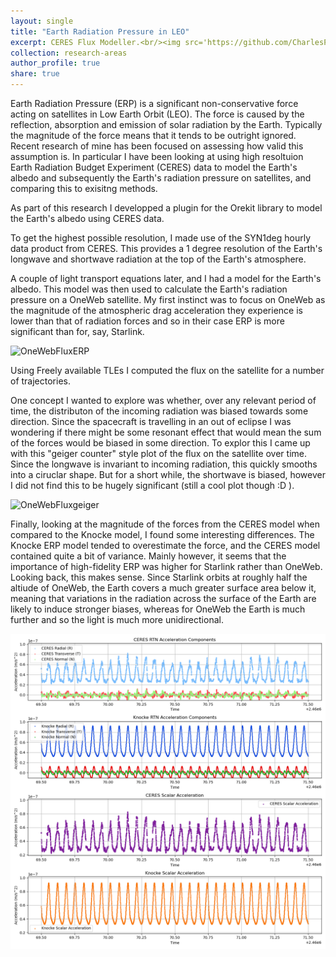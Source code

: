 ```yaml
---
layout: single
title: "Earth Radiation Pressure in LEO"
excerpt: CERES Flux Modeller.<br/><img src='https://github.com/CharlesPlusC/CharlesPlusC.github.io/blob/master/images/combined_flux_animation_nipy.gif?raw=true' width='350'>"
collection: research-areas
author_profile: true
share: true
---
```



Earth Radiation Pressure (ERP) is a significant non-conservative force acting on satellites in Low Earth Orbit (LEO). The force is caused by the reflection, absorption and emission of solar radiation by the Earth. Typically the magnitude of the force means that it tends to be outright ignored. Recent research of mine has been focused on assessing how valid this assumption is. In particular I have been looking at using high resoltuion Earth Radiation Budget Experiment (CERES) data to model the Earth's albedo and subsequently the Earth's radiation pressure on satellites, and comparing this to exisitng methods.

As part of this research I developped a plugin for the Orekit library to model the Earth's albedo using CERES data.

To get the highest possible resolution, I made use of the SYN1deg hourly data product from CERES. This provides a 1 degree resolution of the Earth's longwave and shortwave radiation at the top of the Earth's atmosphere. 

A couple of light transport equations later, and I had a model for the Earth's albedo. This model was then used to calculate the Earth's radiation pressure on a OneWeb satellite. My first instinct was to focus on OneWeb as the magnitude of the atmospheric drag acceleration they experience is lower than that of radiation forces and so in their case ERP is more significant than for, say, Starlink.

![OneWebFluxERP](https://github.com/CharlesPlusC/CharlesPlusC.github.io/blob/master/images/combined_flux_animation_nipy.gif?raw=true)

Using Freely available TLEs I computed the flux on the satellite for a number of trajectories.

One concept I wanted to explore was whether, over any relevant period of time, the distributon of the incoming radiation was biased towards some direction. Since the spacecraft is travelling in an out of eclipse I was wondering if there might be some resonant effect that would mean the sum of the forces would be biased in some direction. To explor this I came up with this "geiger counter" style plot of the flux on the satellite over time. Since the longwave is invariant to incoming radiation, this quickly smooths into a ciruclar shape. But for a short while, the shortwave is biased, however I did not find this to be hugely significant (still a cool plot though :D ).

![OneWebFluxgeiger](https://github.com/CharlesPlusC/CharlesPlusC.github.io/blob/master/images/cumulative_flux_anim_v3_ow.gif?raw=true)

Finally, looking at the magnitude of the forces from the CERES model when compared to the Knocke model, I found some interesting differences. The Knocke ERP model tended to overestimate the force, and the CERES model contained quite a bit of variance. Mainly however, it seems that the importance of high-fidelity ERP was higher for Starlink rather than OneWeb. Looking back, this makes sense. Since Starlink orbits at roughly half the altiude of OneWeb, the Earth covers a much greater surface area below it, meaning that variations in the radiation across the surface of the Earth are likely to induce stronger biases, whereas for OneWeb the Earth is much further and so the light is much more unidirectional.

![SL_RTN_ERP](https://github.com/CharlesPlusC/CharlesPlusC.github.io/blob/master/images/SL_RTN_48hr.jpeg?raw=true)